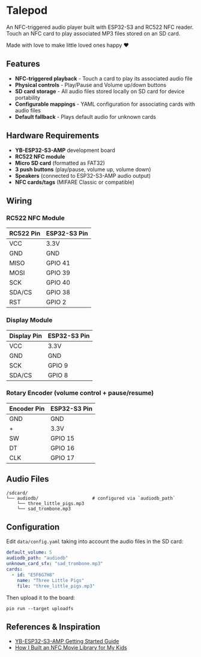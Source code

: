  # Talepod

An NFC-triggered audio player built with ESP32-S3 and RC522 NFC reader.
Touch an NFC card to play associated MP3 files stored on an SD card.

Made with love to make little loved ones happy :heart:

## Features

- **NFC-triggered playback** - Touch a card to play its associated audio file
- **Physical controls** - Play/Pause and Volume up/down buttons
- **SD card storage** - All audio files stored locally on SD card for device portability
- **Configurable mappings** - YAML configuration for associating cards with audio files
- **Default fallback** - Plays default audio for unknown cards

## Hardware Requirements

- **YB-ESP32-S3-AMP** development board
- **RC522 NFC module**
- **Micro SD card** (formatted as FAT32)
- **3 push buttons** (play/pause, volume up, volume down)
- **Speakers** (connected to ESP32-S3-AMP audio output)
- **NFC cards/tags** (MIFARE Classic or compatible)

## Wiring

### RC522 NFC Module
| RC522 Pin | ESP32-S3 Pin |
|-----------|--------------|
| VCC       | 3.3V         |
| GND       | GND          |
| MISO      | GPIO 41      |
| MOSI      | GPIO 39      |
| SCK       | GPIO 40      |
| SDA/CS    | GPIO 38      |
| RST       | GPIO  2      |

### Display Module
| Display Pin | ESP32-S3 Pin |
|-------------|--------------|
| VCC         | 3.3V         |
| GND         | GND          |
| SCK         | GPIO  9      |
| SDA/CS      | GPIO  8      |

### Rotary Encoder (volume control + pause/resume)
| Encoder Pin | ESP32-S3 Pin |
|-------------|--------------|
| GND         | GND          |
| +           | 3.3V         |
| SW          | GPIO 15      |
| DT          | GPIO 16      |
| CLK         | GPIO 17      |

## Audio Files
```
/sdcard/
└── audiodb/                    # configured via `audiodb_path`
    └── three_little_pigs.mp3
    └── sad_trombone.mp3
```

## Configuration

Edit `data/config.yaml` taking into account the audio files in the SD card:

```yaml
default_volume: 5
audiodb_path: "audiodb"
unknown_card_sfx: "sad_trombone.mp3"
cards:
  - id: "E5F6G7H8"
    name: "Three Little Pigs"
    file: "three_little_pigs.mp3"
```

Then upload it to the board:

```
pio run --target uploadfs
```

## References & Inspiration

- [YB-ESP32-S3-AMP Getting Started Guide](https://github.com/yellobyte/ESP32-DevBoards-Getting-Started/tree/main/boards/YB-ESP32-S3-AMP)
- [How I Built an NFC Movie Library for My Kids](https://simplyexplained.com/blog/how-i-built-an-nfc-movie-library-for-my-kids/)
